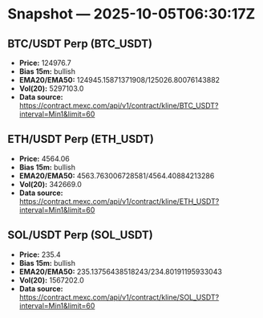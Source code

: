 # Snapshot — 2025-10-05T06:30:17Z

## BTC/USDT Perp (BTC_USDT)
- **Price:** 124976.7
- **Bias 15m:** bullish
- **EMA20/EMA50:** 124945.15871371908/125026.80076143882
- **Vol(20):** 5297103.0
- **Data source:** https://contract.mexc.com/api/v1/contract/kline/BTC_USDT?interval=Min1&limit=60

## ETH/USDT Perp (ETH_USDT)
- **Price:** 4564.06
- **Bias 15m:** bullish
- **EMA20/EMA50:** 4563.763006728581/4564.40884213286
- **Vol(20):** 342669.0
- **Data source:** https://contract.mexc.com/api/v1/contract/kline/ETH_USDT?interval=Min1&limit=60

## SOL/USDT Perp (SOL_USDT)
- **Price:** 235.4
- **Bias 15m:** bullish
- **EMA20/EMA50:** 235.13756438518243/234.80191195933043
- **Vol(20):** 1567202.0
- **Data source:** https://contract.mexc.com/api/v1/contract/kline/SOL_USDT?interval=Min1&limit=60

